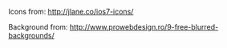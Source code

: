 Icons from:
http://jlane.co/ios7-icons/

Background from:
http://www.prowebdesign.ro/9-free-blurred-backgrounds/